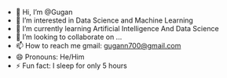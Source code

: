 - 👋 Hi, I’m @Gugan
- 👀 I’m interested in Data Science and Machine Learning 
- 🌱 I’m currently learning Artificial Intelligence And Data Science
- 💞️ I’m looking to collaborate on ...
- 📫 How to reach me gmail: gugann700@gmail.com
- 😄 Pronouns: He/Him
- ⚡ Fun fact: I sleep for only 5 hours

<!---
Gugan2205/Gugan2205 is a ✨ special ✨ repository because its `README.md` (this file) appears on your GitHub profile.
You can click the Preview link to take a look at your changes.
--->
